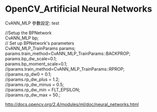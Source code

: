 ﻿# OpenCV_Artificial Neural Networks

CvANN_MLP
參數設定: test

//Setup the BPNetwork  
    CvANN_MLP bp;   
    // Set up BPNetwork's parameters  
    CvANN_MLP_TrainParams params;  
    params.train_method=CvANN_MLP_TrainParams::BACKPROP;  
    params.bp_dw_scale=0.1;  
    params.bp_moment_scale=0.1;  
    //params.train_method=CvANN_MLP_TrainParams::RPROP;  
    //params.rp_dw0 = 0.1;   
    //params.rp_dw_plus = 1.2;   
    //params.rp_dw_minus = 0.5;  
    //params.rp_dw_min = FLT_EPSILON;   
    //params.rp_dw_max = 50.;



http://docs.opencv.org/2.4/modules/ml/doc/neural_networks.html
